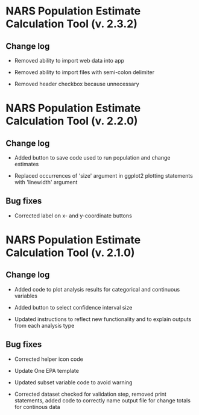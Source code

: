 # NARS Population Estimate Calculation Tool (v. 2.3.2)

## Change log

* Removed ability to import web data into app

* Removed ability to import files with semi-colon delimiter

* Removed header checkbox because unnecessary

# NARS Population Estimate Calculation Tool (v. 2.2.0)

## Change log

* Added button to save code used to run population and change estimates

* Replaced occurrences of 'size' argument in ggplot2 plotting statements with 
'linewidth' argument 


## Bug fixes

* Corrected label on x- and y-coordinate buttons

# NARS Population Estimate Calculation Tool (v. 2.1.0)

## Change log

* Added code to plot analysis results for categorical and continuous variables

* Added button to select confidence interval size

* Updated instructions to reflect new functionality and to explain outputs from
each analysis type

## Bug fixes

* Corrected helper icon code

* Update One EPA template

* Updated subset variable code to avoid warning

* Corrected dataset checked for validation step, removed
print statements, added code to correctly name output file for change totals
for continous data

